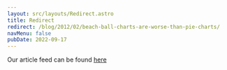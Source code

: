 ```yaml
---
layout: src/layouts/Redirect.astro
title: Redirect
redirect: /blog/2012/02/beach-ball-charts-are-worse-than-pie-charts/
navMenu: false
pubDate: 2022-09-17
---
```

<div>
Our article feed can be found <a href="/blog/2012/02/beach-ball-charts-are-worse-than-pie-charts/">here</a>
</div>
